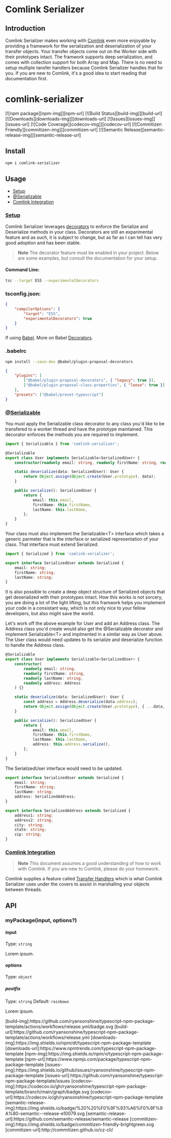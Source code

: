 # Comlink Serializer

## Introduction

Comlink Serializer makes working with [Comlink](https://github.com/GoogleChromeLabs/comlink) even more enjoyable by providing a framework for the serialization and deserialization of your transfer objects. Your transfer objects come out on the Worker side with their prototypes intact. The framwork supports deep serialization, and comes with collection support for both Array and Map. There is no need to setup multiple tansfer handlers because Comlink Serializer handles that for you. If you are new to Comlink, it's a good idea to start reading that documentation first.

# comlink-serializer

[![npm package][npm-img]][npm-url]
[![Build Status][build-img]][build-url]
[![Downloads][downloads-img]][downloads-url]
[![Issues][issues-img]][issues-url]
[![Code Coverage][codecov-img]][codecov-url]
[![Commitizen Friendly][commitizen-img]][commitizen-url]
[![Semantic Release][semantic-release-img]][semantic-release-url]

## Install

```bash
npm i comlink-serializer
```

## Usage

- [Setup](#setup)
- [@Serializable](#serializable)
- [Comlink Integration](#comlink-integration)

### [Setup](#setup)

Comlink Serializer leverages [decorators](https://www.typescriptlang.org/docs/handbook/decorators.html) to enforce the Serialize and Deserialize methods in your class. Decorators are still an exparimental feature and as such, it is subject to change, but as far as I can tell has very good adoption and has been stable.

> **Note**
> The decorator feature must be enabled in your project. Below are some examples, but consult the documentation for your setup.

#### Command Line:

```bash
tsc --target ES5 --experimentalDecorators
```

### tsconfig.json:

```json
{
	"compilerOptions": {
		"target": "ES5",
		"experimentalDecorators": true
	}
}
```

If using [Babel](https://babeljs.io/docs/en/). More on Babel [Decorators](https://babel.dev/docs/en/babel-plugin-proposal-decorators).

### .babelrc

```bash
npm install --save-dev @babel/plugin-proposal-decorators
```

```json
{
	"plugins": [
		["@babel/plugin-proposal-decorators", { "legacy": true }],
		["@babel/plugin-proposal-class-properties", { "loose": true }]
	],
	"presets": ["@babel/preset-typescript"]
}
```

### [@Serializable](Serializable)

You must apply the Serializable class decorator to any class you'd like to be transfered to a worker thread and have the prototype maintained. This decorator enforces the methods you are required to implement.

```ts
import { Serializable } from 'comlink-serializer';

@Serializable
export class User implements Serializable<SerializedUser> {
	constructor(readonly email: string, readonly firstName: string, readonly lastName: string) {}

	static deserialize(data: SerializedUser): User {
		return Object.assign(Object.create(User.prototype), data);
	}

	public serialize(): SerializedUser {
		return {
			email: this.email,
			firstName: this.firstName,
			lastName: this.lastName,
		};
	}
}
```

Your class must also implement the Serializable\<T\> interface which takes a generic parmeter that is the interface or serialized representation of your class. That interface must extend Serialized.

```ts
import { Serialized } from 'comlink-serializer';

export interface SerializedUser extends Serialized {
	email: string;
	firstName: string;
	lastName: string;
}
```

It is also possible to create a deep object structure of Serialized objects that get deserialized with their prototypes intact. How this works is not sorcery, you are doing a lot of the light lifting, but this framwork helps you implement your code in a consistant way, which is not only nice to your fellow developers, but also might save the world.

Let's work off the above example for User and add an Address class. The Address class you'd create would also get the @Serializable decorator and implement Serializable\<T\> and implmented in a similar way as User above. The User class would need updates to its serialize and deserialize function to handle the Address class.

```ts
@Serializable
export class User implements Serializable<SerializedUser> {
	constructor(
		readonly email: string,
		readonly firstName: string,
		readonly lastName: string,
		readonly address: Address
	) {}

	static deserialize(data: SerializedUser): User {
		const address = Address.deserialize(data.address);
		return Object.assign(Object.create(User.prototype), { ...data, address });
	}

	public serialize(): SerializedUser {
		return {
			email: this.email,
			firstName: this.firstName,
			lastName: this.lastName,
			address: this.address.serialize(),
		};
	}
}
```

The SerializedUser interface would need to be updated.

```ts
export interface SerializedUser extends Serialized {
	email: string;
	firstName: string;
	lastName: string;
	address: SerializedAddress;
}

export interface SerializedAddress extends Serialized {
	address1: string;
	address2: string;
	city: string;
	state: string;
	zip: string;
}
```

### [Comlink Integration](#comlink-integration)

> **Note**
> This document assumes a good understanding of how to work with Comlink. If you are new to Comlink, please do your homework.

Comlink supplies a feature called [Transfer Handlers](https://github.com/GoogleChromeLabs/comlink#transfer-handlers-and-event-listeners) which is what Comlink Serializer uses under the covers to assist in marshalling your objects between threads.

## API

### myPackage(input, options?)

#### input

Type: `string`

Lorem ipsum.

#### options

Type: `object`

##### postfix

Type: `string`
Default: `rainbows`

Lorem ipsum.

\[build\-img\]:https://github\.com/ryansonshine/typescript\-npm\-package\-template/actions/workflows/release\.yml/badge\.svg
\[build\-url\]:https://github\.com/ryansonshine/typescript\-npm\-package\-template/actions/workflows/release\.yml
\[downloads\-img\]:https://img\.shields\.io/npm/dt/typescript\-npm\-package\-template
\[downloads\-url\]:https://www\.npmtrends\.com/typescript\-npm\-package\-template
\[npm\-img\]:https://img\.shields\.io/npm/v/typescript\-npm\-package\-template
\[npm\-url\]:https://www\.npmjs\.com/package/typescript\-npm\-package\-template
\[issues\-img\]:https://img\.shields\.io/github/issues/ryansonshine/typescript\-npm\-package\-template
\[issues\-url\]:https://github\.com/ryansonshine/typescript\-npm\-package\-template/issues
\[codecov\-img\]:https://codecov\.io/gh/ryansonshine/typescript\-npm\-package\-template/branch/main/graph/badge\.svg
\[codecov\-url\]:https://codecov\.io/gh/ryansonshine/typescript\-npm\-package\-template
\[semantic\-release\-img\]:https://img\.shields\.io/badge/%20%20%F0%9F%93%A6%F0%9F%9A%80\-semantic\-\-release\-e10079\.svg
\[semantic\-release\-url\]:https://github\.com/semantic\-release/semantic\-release
\[commitizen\-img\]:https://img\.shields\.io/badge/commitizen\-friendly\-brightgreen\.svg
\[commitizen\-url\]:http://commitizen\.github\.io/cz\-cli/
